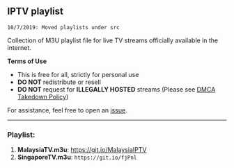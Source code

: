 ## IPTV playlist
`10/7/2019: Moved playlists under src`

Collection of M3U playlist file for live TV streams officially available in the internet.

**Terms of Use**
- This is free for all, strictly for personal use
- **DO NOT** redistribute or resell
- **DO NOT** request for **ILLEGALLY HOSTED** streams (Please see [DMCA Takedown Policy](https://help.github.com/en/articles/dmca-takedown-policy))

For assistance, feel free to open an [issue](https://github.com/akmalharith/IPTV/issues).
___
### Playlist:
1. **MalaysiaTV.m3u**: https://git.io/MalaysiaIPTV
2. **SingaporeTV.m3u**: `https://git.io/fjPnl`
